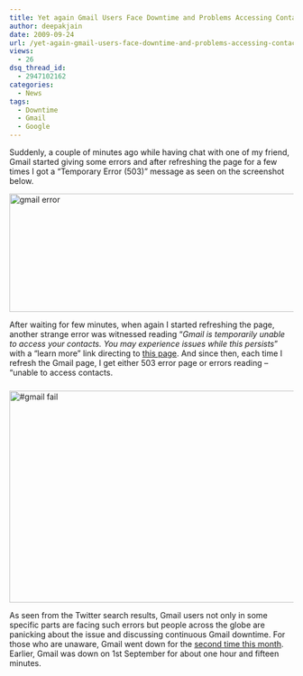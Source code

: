 ```yaml
---
title: Yet again Gmail Users Face Downtime and Problems Accessing Contacts
author: deepakjain
date: 2009-09-24
url: /yet-again-gmail-users-face-downtime-and-problems-accessing-contacts/
views:
  - 26
dsq_thread_id:
  - 2947102162
categories:
  - News
tags:
  - Downtime
  - Gmail
  - Google
---
```

Suddenly, a couple of minutes ago while having chat with one of my friend, Gmail started giving some errors and after refreshing the page for a few times I got a “Temporary Error (503)” message as seen on the screenshot below.

<img class="wp-image-50366" style="border-right: 0px;border-top: 0px;border-left: 0px;border-bottom: 0px" src="http://cdn.devilsworkshop.org/files/2009/09/gmailerror.png" border="0" alt="gmail error" width="600" height="210" />

After waiting for few minutes, when again I started refreshing the page, another strange error was witnessed reading “*Gmail is temporarily unable to access your contacts. You may experience issues while this persists*” with a “learn more” link directing to <a href="http://mail.google.com/support/bin/answer.py?hl=en&ctx=mail&answer=106432" onclick="_gaq.push(['_trackEvent', 'outbound-article', 'http://mail.google.com/support/bin/answer.py?hl=en&ctx=mail&answer=106432', 'this page']);" >this page</a>. And since then, each time I refresh the Gmail page, I get either 503 error page or errors reading &#8211; &#8220;unable to access contacts.

<img style="border-right: 0px;border-top: 0px;margin: 10px 0px 0px;border-left: 0px;border-bottom: 0px" src="http://cdn.devilsworkshop.org/files/2009/09/gmailfail.png" border="0" alt="#gmail fail" width="540" height="376" />

As seen from the Twitter search results, Gmail users not only in some specific parts are facing such errors but people across the globe are panicking about the issue and discussing continuous Gmail downtime. For those who are unaware, Gmail went down for the <a href="http://www.wired.com/epicenter/2009/09/gmail-down-again/" onclick="_gaq.push(['_trackEvent', 'outbound-article', 'http://www.wired.com/epicenter/2009/09/gmail-down-again/', 'second time this month']);" >second time this month</a>. Earlier, Gmail was down on 1st September for about one hour and fifteen minutes.

